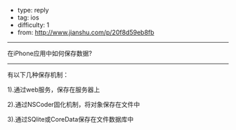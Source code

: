 - type: reply
- tag: ios
- difficulty:  1
- from: http://www.jianshu.com/p/20f8d59eb8fb

--------

在iPhone应用中如何保存数据?

---------

有以下几种保存机制：

1).通过web服务，保存在服务器上

2).通过NSCoder固化机制，将对象保存在文件中

3).通过SQlite或CoreData保存在文件数据库中
